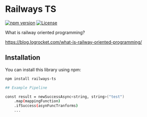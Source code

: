 # Railways TS

[![npm version](https://img.shields.io/npm/v/railways-ts)](https://www.npmjs.com/package/railways-ts)
[![License](https://img.shields.io/badge/license-MIT-blue.svg)](https://github.com/vmatheu/railways-ts/blob/main/LICENSE)

What is railway oriented programming?

https://blog.logrocket.com/what-is-railway-oriented-programming/

## Installation

You can install this library using npm:

```bash
npm install railways-ts

## Example Pipeline

const result = newSuccessAsync<string, string>("test")
    .map(mappingFunction)
    .ifSuccess(asynFuncTranforms)
    ...
